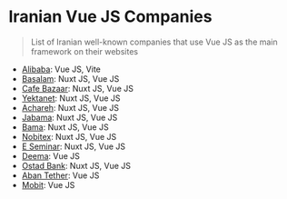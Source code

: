 # Iranian Vue JS Companies

> List of Iranian well-known companies that use Vue JS as the main framework on their websites

* [Alibaba](https://www.alibaba.ir/): Vue JS, Vite
* [Basalam](https://basalam.com/): Nuxt JS, Vue JS
* [Cafe Bazaar](https://cafebazaar.ir/): Nuxt JS, Vue JS
* [Yektanet](https://demo.yektanet.com/): Nuxt JS, Vue JS
* [Achareh](https://achareh.co): Nuxt JS, Vue JS
* [Jabama](https://www.jabama.com/): Nuxt JS, Vue JS
* [Bama](https://bama.ir/): Nuxt JS, Vue JS
* [Nobitex](https://nobitex.ir/): Nuxt JS, Vue JS
* [E Seminar](https://eseminar.tv): Nuxt JS, Vue JS
* [Deema](https://deema.agency): Vue JS
* [Ostad Bank](https://www.ostadbank.com/): Nuxt JS, Vue JS
* [Aban Tether](https://abantether.com/): Vue JS
* [Mobit](https://www.mobit.ir/): Vue JS
